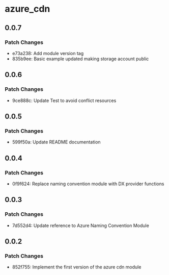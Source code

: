 # azure_cdn

## 0.0.7

### Patch Changes

- e73a238: Add module version tag
- 835b9ee: Basic example updated making storage account public

## 0.0.6

### Patch Changes

- 9ce888c: Update Test to avoid conflict resources

## 0.0.5

### Patch Changes

- 599f50a: Update README documentation

## 0.0.4

### Patch Changes

- 0f9f624: Replace naming convention module with DX provider functions

## 0.0.3

### Patch Changes

- 7d552d4: Update reference to Azure Naming Convention Module

## 0.0.2

### Patch Changes

- 852f755: Implement the first version of the azure cdn module
